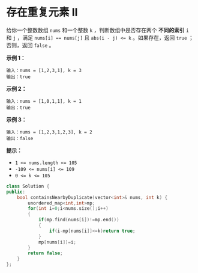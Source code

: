 # 存在重复元素 II



给你一个整数数组 `nums` 和一个整数 `k` ，判断数组中是否存在两个 **不同的索引** `i` 和 `j` ，满足 `nums[i] == nums[j]` 且 `abs(i - j) <= k` 。如果存在，返回 `true` ；否则，返回 `false` 。

 

**示例 1：**

```
输入：nums = [1,2,3,1], k = 3
输出：true
```

**示例 2：**

```
输入：nums = [1,0,1,1], k = 1
输出：true
```

**示例 3：**

```
输入：nums = [1,2,3,1,2,3], k = 2
输出：false
```

 

 

**提示：**

- `1 <= nums.length <= 105`
- `-109 <= nums[i] <= 109`
- `0 <= k <= 105`





```c++
class Solution {
public:
    bool containsNearbyDuplicate(vector<int>& nums, int k) {
        unordered_map<int,int>mp;
        for(int i=0;i<nums.size();i++)
        {
            if(mp.find(nums[i])!=mp.end())
            {
                if(i-mp[nums[i]]<=k)return true;
            }
            mp[nums[i]]=i;
        }
        return false;
    }
};
```

